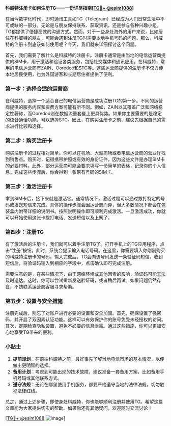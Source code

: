 **科威特注册卡如何注册TG——一份详尽指南[[TG💪+ @esim1088](https://t.me/s/esim1088)]**

在当今数字化时代，即时通讯工具如TG（Telegram）已经成为人们日常生活中不可或缺的一部分。无论是与朋友保持联系、获取资讯，还是参与各种兴趣小组，TG都提供了便捷高效的沟通方式。然而，对于一些身处海外的用户来说，比如居住在科威特的朋友，可能会遇到注册TG时需要本地手机号码的问题。那么，科威特的注册卡到底该如何使用呢？今天，我们就来详细探讨这个问题。

首先，我们需要了解什么是科威特的注册卡。注册卡通常是由当地的电信运营商提供的SIM卡，用于激活和验证各类服务，包括社交媒体和通讯应用。在科威特，常用的电信运营商有ZAIN、Ooredoo和STC等。这些运营商提供的注册卡不仅方便本地居民使用，也为外国游客和长期居住者提供了便利。

### 第一步：选择合适的运营商

在科威特，选择一个适合自己的电信运营商是成功注册TG的第一步。不同的运营商提供的服务内容和资费方案可能有所不同。例如，ZAIN以其覆盖广泛和网络稳定性著称，而Ooredoo则在数据流量套餐上更具优势。如果你主要需要的是稳定的语音通话功能，可以选择STC。因此，在购买注册卡之前，建议先根据自己的需求进行比较和选择。

### 第二步：购买注册卡

购买注册卡的过程相对简单。你可以在机场、大型商场或者电信运营商的营业厅找到销售点。购买时，记得携带护照或有效的身份证件，因为这些文件是办理SIM卡的必要材料。此外，部分运营商可能会要求填写一份简单的表格，记录你的个人信息。完成这些步骤后，你会得到一张带有号码的SIM卡。

### 第三步：激活注册卡

拿到SIM卡后，接下来就是激活它。通常情况下，激活过程可以通过拨打特定的号码或发送短信来完成。具体的操作步骤会因运营商而异，但大多数情况下都会在包装盒内附带详细的说明书。按照说明操作即可顺利完成激活。一旦激活成功，你就可以开始使用这张卡拨打电话、发送短信以及上网了。

### 第四步：注册TG

有了激活后的注册卡，我们就可以着手注册TG了。打开手机上的TG应用程序，点击“注册”按钮。此时，系统会提示输入电话号码。在这里，你需要填入你刚刚购买的科威特注册卡的号码。输入完成后，TG会向该号码发送一条验证码短信。收到短信后，将验证码输入到相应的字段中，点击确认即可完成注册。

需要注意的是，在某些情况下，由于网络环境或其他因素的影响，验证码可能无法及时送达。这时，你可以尝试重新发送验证码，或者稍后再试。如果问题仍然存在，不妨联系运营商客服寻求帮助。

### 第五步：设置与安全措施

注册完成后，别忘了对账户进行必要的设置和安全加固。首先，确保设置了强密码，并开启了双因素认证功能。这样可以有效保护你的账号免受未经授权的访问。其次，定期检查隐私设置，避免不必要的信息泄露。通过这些措施，你可以更加安心地享受TG带来的便利。

### 小贴士

1. **提前规划**：在前往科威特之前，最好事先了解当地电信市场的基本情况，以便做出更明智的选择。
2. **备用计划**：考虑到可能出现的技术故障，建议准备一套备用方案，比如备用手机号码或其他联系方式。
3. **遵守法规**：无论在哪里使用手机服务，都要严格遵守当地的法律法规，切勿触犯法律红线。

总之，通过上述步骤，即使身处科威特，你也能够顺利注册并使用TG。希望这篇文章能为大家提供切实的帮助。如果你还有其他疑问，欢迎随时交流讨论！

[[TG💪+ @esim1088](https://t.me/s/esim1088) ![Image](https://i.postimg.cc/4NQfJmqS/Snipaste-2025-05-13-00-14-12.png)]